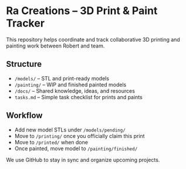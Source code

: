 # Ra Creations – 3D Print & Paint Tracker

This repository helps coordinate and track collaborative 3D printing and painting work between Robert and team.

## Structure
- `/models/` – STL and print-ready models
- `/painting/` – WIP and finished painted models
- `/docs/` – Shared knowledge, ideas, and resources
- `tasks.md` – Simple task checklist for prints and paints

## Workflow
- Add new model STLs under `/models/pending/`
- Move to `/printing/` once you officially claim this print
- Move to `/printed/` when done
- Once painted, move model to `/painting/finished/`

We use GitHub to stay in sync and organize upcoming projects.
